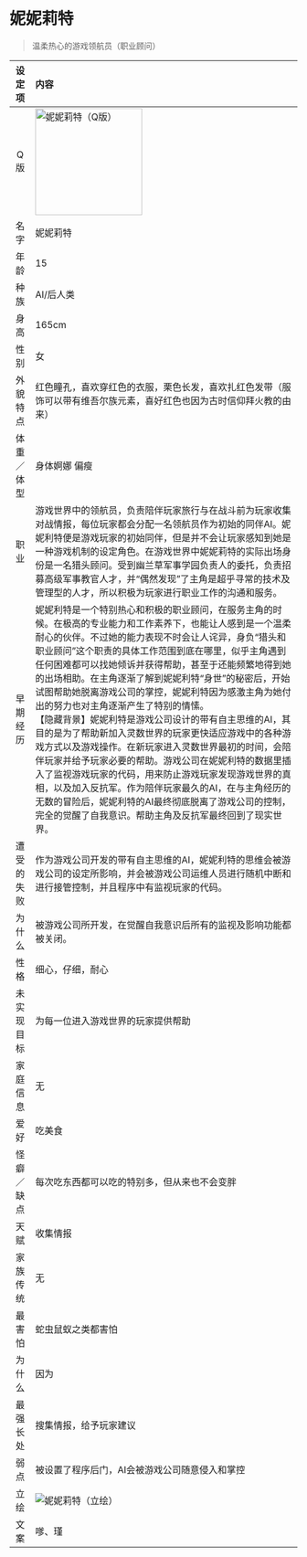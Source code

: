 # 妮妮莉特
> 温柔热心的游戏领航员（职业顾问）

|设定项|内容|
|:-:|:-|
|Q版|<img src="/img/Q/Q-ninilite.png" alt="妮妮莉特（Q版）" height="187px">|
|名字|妮妮莉特|
|年龄|15|
|种族|AI/后人类|
|身高|165cm|
|性别|女|
|外貌特点|红色瞳孔，喜欢穿红色的衣服，栗色长发，喜欢扎红色发带（服饰可以带有维吾尔族元素，喜好红色也因为古时信仰拜火教的由来）|
|体重／体型|身体婀娜 偏瘦|
|职业| 游戏世界中的领航员，负责陪伴玩家旅行与在战斗前为玩家收集对战情报，每位玩家都会分配一名领航员作为初始的同伴AI。妮妮利特便是游戏玩家的初始同伴，但是并不会让玩家感知到她是一种游戏机制的设定角色。在游戏世界中妮妮莉特的实际出场身份是一名猎头顾问。受到幽兰草军事学园负责人的委托，负责招募高级军事教官人才，并“偶然发现”了主角是超乎寻常的技术及管理型的人才，所以积极为玩家进行职业工作的沟通和服务。|
|早期经历|妮妮利特是一个特别热心和积极的职业顾问，在服务主角的时候。在极高的专业能力和工作素养下，也能让人感到是一个温柔耐心的伙伴。不过她的能力表现不时会让人诧异，身负“猎头和职业顾问”这个职责的具体工作范围到底在哪里，似乎主角遇到任何困难都可以找她倾诉并获得帮助，甚至于还能频繁地得到她的出场相助。在主角逐渐了解到妮妮利特“身世”的秘密后，开始试图帮助她脱离游戏公司的掌控，妮妮利特因为感激主角为她付出的努力也对主角逐渐产生了特别的情愫。<br>【隐藏背景】妮妮利特是游戏公司设计的带有自主思维的AI，其目的是为了帮助新加入灵数世界的玩家更快适应游戏中的各种游戏方式以及游戏操作。在新玩家进入灵数世界最初的时间，会陪伴玩家并给予玩家必要的帮助。游戏公司在妮妮利特的数据里插入了监视游戏玩家的代码，用来防止游戏玩家发现游戏世界的真相，以及加入反抗军。作为陪伴玩家最久的AI，在与主角经历的无数的冒险后，妮妮利特的AI最终彻底脱离了游戏公司的控制，完全的觉醒了自我意识。帮助主角及反抗军最终回到了现实世界。|
|遭受的失败| 作为游戏公司开发的带有自主思维的AI，妮妮利特的思维会被游戏公司的设定所影响，并会被游戏公司运维人员进行随机中断和进行接管控制，并且程序中有监视玩家的代码。|
|为什么|被游戏公司所开发，在觉醒自我意识后所有的监视及影响功能都被关闭。|
|性格|细心，仔细，耐心|
|未实现目标|为每一位进入游戏世界的玩家提供帮助|
|家庭信息|无|
|爱好|吃美食|
|怪癖／缺点|每次吃东西都可以吃的特别多，但从来也不会变胖|
|天赋|收集情报|
|家族传统|无|
|最害怕|蛇虫鼠蚁之类都害怕|
|为什么|因为|
|最强长处|搜集情报，给予玩家建议|
|弱点|被设置了程序后门，AI会被游戏公司随意侵入和掌控|
|立绘|![妮妮莉特（立绘）](/img/figure/ninilite.png)|
|文案|嗲、瑾|